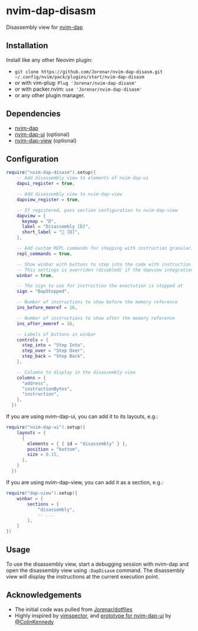nvim-dap-disasm
===============

Disassembly view for [nvim-dap](https://codeberg.org/mfussenegger/nvim-dap)

## Installation

Install like any other Neovim plugin:

* `git clone https://github.com/Jorenar/nvim-dap-disasm.git ~/.config/nvim/pack/plugins/start/nvim-dap-disasm`
* or with vim-plug: `Plug 'Jorenar/nvim-dap-disasm'`
* or with packer.nvim: `use 'Jorenar/nvim-dap-disasm'`
* or any other plugin manager.

## Dependencies

* [nvim-dap](https://github.com/mfussenegger/nvim-dap)
* [nvim-dap-ui](https://github.com/rcarriga/nvim-dap-ui) (optional)
* [nvim-dap-view](https://github.com/igorlfs/nvim-dap-view) (optional)

## Configuration

```lua
require("nvim-dap-disasm").setup({
    -- Add disassembly view to elements of nvim-dap-ui
    dapui_register = true,

    -- Add disassembly view to nvim-dap-view
    dapview_register = true,

    -- If registered, pass section configuration to nvim-dap-view
    dapview = {
      keymap = "D",
      label = "Disassembly [D]",
      short_label = "󰒓 [D]",
    },

    -- Add custom REPL commands for stepping with instruction granularity
    repl_commands = true,

    -- Show winbar with buttons to step into the code with instruction granularity
    -- This settings is overriden (disabled) if the dapview integration is enabled and the plugin is installed
    winbar = true,

    -- The sign to use for instruction the exectution is stopped at
    sign = "DapStopped",

    -- Number of instructions to show before the memory reference
    ins_before_memref = 16,

    -- Number of instructions to show after the memory reference
    ins_after_memref = 16,

    -- Labels of buttons in winbar
    controls = {
      step_into = "Step Into",
      step_over = "Step Over",
      step_back = "Step Back",
    },

    -- Columns to display in the disassembly view
    columns = {
      "address",
      "instructionBytes",
      "instruction",
    },
  })
```

If you are using nvim-dap-ui, you can add it to its layouts, e.g.:

```lua
require("nvim-dap-ui").setup({
    layouts = {
      {
        elements = { { id = "disassembly" } },
        position = "bottom",
        size = 0.15,
      },
    }
  })
```

If you are using nvim-dap-view, you can add it as a section, e.g.:

```lua
require("dap-view").setup({
    winbar = {
        sections = {
            "disassembly",
            -- ...
        },
    }
})
```

## Usage

To use the disassembly view, start a debugging session with nvim-dap and open
the disassembly view using `:DapDisasm` command. The disassembly view will
display the instructions at the current execution point.

## Acknowledgements

* The initial code was pulled from [Jorenar/dotfiles](https://github.com/Jorenar/dotfiles)
* Highly inspired by [vimspector](https://github.com/puremourning/vimspector),
  and [prototype for nvim-dap-ui](https://github.com/rcarriga/nvim-dap-ui/pull/309)
  by [@ColinKennedy](https://github.com/ColinKennedy)

